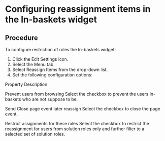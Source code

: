 # Configuring reassignment items in the In-baskets widget

## Procedure

To configure restriction of roles the In-baskets widget:

1. Click the Edit Settings icon.
2. Select the Menu tab.
3. Select Reassign Items from the drop-down list.
4. Set the following configuration options:

Property
Description

Prevent users from browsing
Select the checkbox to prevent the users in-baskets who are not suppose to be.

Send Close page event later reassign
Select the checkbox to close the page event.

Restrict assignments for these roles
Select the checkbox to restrict the reassignment for users from solution roles only and
further filter to a selected set of solution roles.